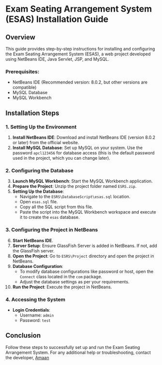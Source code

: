 # Exam Seating Arrangement System (ESAS) Installation Guide

## Overview

This guide provides step-by-step instructions for installing and configuring the Exam Seating Arrangement System (ESAS), a web project developed using NetBeans IDE, Java Servlet, JSP, and MySQL.

### Prerequisites:

- NetBeans IDE (Recommended version: 8.0.2, but other versions are compatible)
- MySQL Database
- MySQL Workbench

## Installation Steps

### 1. Setting Up the Environment

1. **Install NetBeans IDE**: Download and install NetBeans IDE (version 8.0.2 or later) from the official website.
2. **Install MySQL Database**: Set up MySQL on your system. Use the password `apcl123456` for database access (this is the default password used in the project, which you can change later).

### 2. Configuring the Database

3. **Launch MySQL Workbench**: Start the MySQL Workbench application.
4. **Prepare the Project**: Unzip the project folder named `ESRS.zip`.
5. **Setting Up the Database**:
   - Navigate to the `ESRS\DatabaseScript\esas.sql` location.
   - Open `esas.sql` file.
   - Copy all the SQL script from this file.
   - Paste the script into the MySQL Workbench workspace and execute it to create the `esas` database.

### 3. Configuring the Project in NetBeans

6. **Start NetBeans IDE**.
7. **Server Setup**: Ensure GlassFish Server is added in NetBeans. If not, add the GlassFish server.
8. **Open the Project**: Go to `ESRS\Project` directory and open the project in NetBeans.
9. **Database Configuration**:
   - To modify database configurations like password or host, open the `Connect` class located in the `com` package.
   - Adjust the database settings as per your requirements.
10. **Run the Project**: Execute the project in NetBeans.

### 4. Accessing the System

- **Login Credentials**:
  - Username: `admin`
  - Password: `test`

## Conclusion

Follow these steps to successfully set up and run the Exam Seating Arrangement System. For any additional help or troubleshooting, contact the developer, [Amaan](https://github.com/amaan14999)
